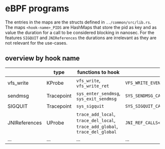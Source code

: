 
<!--  
SPDX-FileCopyrightText: 2024 Tom Weisshuhn <tom.weisshuhn@fau.de>  
  
SPDX-License-Identifier: MIT  
-->

# eBPF programs

The entries in the maps are the structs defined in `../common/src/lib.rs`.
The maps `<hook-name>_PIDS` are HashMaps that store the pid as key and as value the duration for a call to be considered blocking in nanosec.
For the features `SIGQUIT` and `JNIReferences` the durations are irrelevant as they are not relevant for the use-cases. 

## overview by hook name

|               | type       | functions to hook                                                            | map<entry-type>                     |  
|---------------|------------|------------------------------------------------------------------------------|-------------------------------------|  
| vfs_write     | KProbe     | `vfs_write`, `vfs_write_ret`                                                 | `VFS_WRITE_EVENTS<VfsWriteCall>`    |  
| sendmsg       | Tracepoint | `sys_enter_sendmsg`, `sys_exit_sendmsg`                                      | `SYS_SENDMSG_CALLS<SysSendmsgCall>` |
| SIGQUIT       | Tracepoint | `sys_sigquit`                                                                | `SYS_SIGQUIT_CALLS<SysSigquitCall>` |
| JNIReferences | UProbe     | `trace_add_local`, `trace_del_local`, `trace_add_global`, `trace_del_global` | `JNI_REF_CALLS<JNIRefCall>`         |
| ...           | ...        | ...                                                                          | ...                                 |
